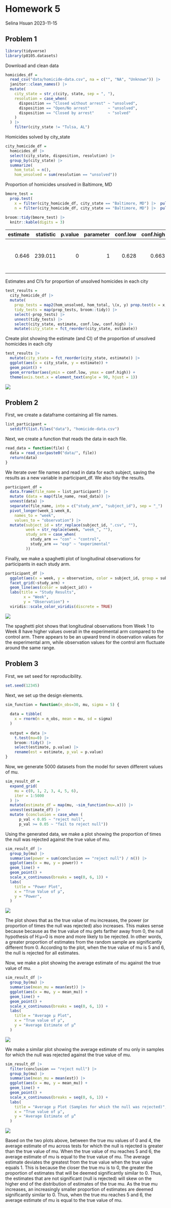 Homework 5
================
Selina Hsuan
2023-11-15

## Problem 1

``` r
library(tidyverse)
library(p8105.datasets)
```

Download and clean data

``` r
homicides_df = 
  read_csv("data/homicide-data.csv", na = c("", "NA", "Unknown")) |> 
  janitor::clean_names() |> 
  mutate(
    city_state = str_c(city, state, sep = ", "),
    resolution = case_when(
      disposition == "Closed without arrest" ~ "unsolved",
      disposition == "Open/No arrest"        ~ "unsolved",
      disposition == "Closed by arrest"      ~ "solved"
    )
  ) |> 
    filter(city_state != "Tulsa, AL") 
```

Homicides solved by city_state

``` r
city_homicide_df = 
  homicides_df |> 
  select(city_state, disposition, resolution) |> 
  group_by(city_state) |> 
  summarize(
    hom_total = n(),
    hom_unsolved = sum(resolution == "unsolved"))
```

Proportion of homicides unsolved in Baltimore, MD

``` r
bmore_test = 
  prop.test(
    x = filter(city_homicide_df, city_state == "Baltimore, MD") |>  pull(hom_unsolved),
    n = filter(city_homicide_df, city_state == "Baltimore, MD") |>  pull(hom_total)) 

broom::tidy(bmore_test) |> 
  knitr::kable(digits = 3)
```

| estimate | statistic | p.value | parameter | conf.low | conf.high | method                                               | alternative |
|---------:|----------:|--------:|----------:|---------:|----------:|:-----------------------------------------------------|:------------|
|    0.646 |   239.011 |       0 |         1 |    0.628 |     0.663 | 1-sample proportions test with continuity correction | two.sided   |

Estimates and CI’s for proportion of unsolved homicides in each city

``` r
test_results = 
  city_homicide_df |> 
  mutate(
    prop_tests = map2(hom_unsolved, hom_total, \(x, y) prop.test(x = x, n = y)),
    tidy_tests = map(prop_tests, broom::tidy)) |> 
    select(-prop_tests) |> 
    unnest(tidy_tests) |> 
    select(city_state, estimate, conf.low, conf.high) |> 
    mutate(city_state = fct_reorder(city_state, estimate))
```

Create plot showing the estimate (and CI) of the proportion of unsolved
homicides in each city

``` r
test_results |> 
  mutate(city_state = fct_reorder(city_state, estimate)) |> 
  ggplot(aes(x = city_state, y = estimate)) + 
  geom_point() + 
  geom_errorbar(aes(ymin = conf.low, ymax = conf.high)) + 
  theme(axis.text.x = element_text(angle = 90, hjust = 1))
```

![](p8105_hw5_sh4354_files/figure-gfm/unnamed-chunk-6-1.png)<!-- -->

## Problem 2

First, we create a dataframe containing all file names.

``` r
list_participant = 
  setdiff(list.files("data"), "homicide-data.csv")
```

Next, we create a function that reads the data in each file.

``` r
read_data = function(file) {
  data = read_csv(paste0("data/", file))
  return(data)
}
```

We iterate over file names and read in data for each subject, saving the
results as a new variable in participant_df. We also tidy the results.

``` r
participant_df = 
  data.frame(file_name = list_participant) |> 
  mutate (data = map(file_name, read_data)) |> 
  unnest(data) |> 
  separate(file_name, into = c("study_arm", "subject_id"), sep = "_") |> 
  pivot_longer(week_1:week_8,
    names_to = "week", 
    values_to = "observation") |> 
  mutate(subject_id = str_replace(subject_id, ".csv", ""),
         week = str_replace(week, "week_", ""), 
         study_arm = case_when(
           study_arm == "con" ~ "control",
           study_arm == "exp" ~ "experimental"
         )) 
```

Finally, we make a spaghetti plot of longitudinal observations for
participants in each study arm.

``` r
participant_df |> 
  ggplot(aes(x = week, y = observation, color = subject_id, group = subject_id)) + 
  facet_grid(~study_arm) +
  geom_line(aes(color = subject_id)) +
  labs(title = "Study Results", 
        x = "Week",
        y = "Observation") +
  viridis::scale_color_viridis(discrete = TRUE)
```

![](p8105_hw5_sh4354_files/figure-gfm/unnamed-chunk-10-1.png)<!-- -->

The spaghetti plot shows that longitudinal observations from Week 1 to
Week 8 have higher values overall in the experimental arm compared to
the control arm. There appears to be an upward trend in observation
values for the experimental arm, while observation values for the
control arm fluctuate around the same range.

## Problem 3

First, we set seed for reproducibility.

``` r
set.seed(12345)
```

Next, we set up the design elements.

``` r
sim_function = function(n_obs=30, mu, sigma = 5) {
  
  data = tibble(
    x = rnorm(n = n_obs, mean = mu, sd = sigma)
  )
  
  output = data |> 
    t.test(mu=0) |> 
    broom::tidy() |>
    select(estimate, p.value) |>
    rename(est = estimate, p_val = p.value)
}
```

Now, we generate 5000 datasets from the model for seven different values
of mu.

``` r
sim_result_df =
  expand_grid(
    mu = c(0, 1, 2, 3, 4, 5, 6),
    iter = 1:5000
  ) |> 
  mutate(estimate_df = map(mu, ~sim_function(mu=.x))) |> 
  unnest(estimate_df) |> 
  mutate (conclusion = case_when (
      p_val < 0.05 ~ "reject null",
      p_val >= 0.05 ~ "fail to reject null"))
```

Using the generated data, we make a plot showing the proportion of times
the null was rejected against the true value of mu.

``` r
sim_result_df |> 
  group_by(mu) |> 
  summarise(power = sum(conclusion == "reject null") / n()) |> 
  ggplot(aes(x = mu, y = power)) +
  geom_line() +
  geom_point() + 
  scale_x_continuous(breaks = seq(0, 6, 1)) +
  labs(
    title = "Power Plot",
    x = "True Value of μ",
    y = "Power", 
  ) 
```

![](p8105_hw5_sh4354_files/figure-gfm/unnamed-chunk-14-1.png)<!-- -->

The plot shows that as the true value of mu increases, the power (or
proportion of times the null was rejected) also increases. This makes
sense because because as the true value of mu gets farther away from 0,
the null hypothesis of H:μ=0 is more and more likely to be rejected. In
other words, a greater proportion of estimates from the random sample
are significantly different from 0. According to the plot, when the true
value of mu is 5 and 6, the null is rejected for all estimates.

Now, we make a plot showing the average estimate of mu against the true
value of mu.

``` r
sim_result_df |> 
  group_by(mu) |> 
  summarise(mean_mu = mean(est)) |>
  ggplot(aes(x = mu, y = mean_mu)) +
  geom_line() +
  geom_point() +
  scale_x_continuous(breaks = seq(0, 6, 1)) +
  labs(
    title = "Average μ Plot",
    x = "True value of μ",
    y = "Average Estimate of μ̂"
  ) 
```

![](p8105_hw5_sh4354_files/figure-gfm/unnamed-chunk-15-1.png)<!-- -->

We make a similar plot showing the average estimate of mu only in
samples for which the null was rejected against the true value of mu.

``` r
sim_result_df |> 
  filter(conclusion == "reject null") |> 
  group_by(mu) |> 
  summarise(mean_mu = mean(est)) |> 
  ggplot(aes(x = mu, y = mean_mu)) +
  geom_line() +
  geom_point() +
  scale_x_continuous(breaks = seq(0, 6, 1)) +
  labs(
    title = "Average μ Plot (Samples for which the null was rejected)",
    x = "True value of μ",
    y = "Average Estimate of μ̂"
  ) 
```

![](p8105_hw5_sh4354_files/figure-gfm/unnamed-chunk-16-1.png)<!-- -->

Based on the two plots above, between the true mu values of 0 and 4, the
average estimate of mu across tests for which the null is rejected is
greater than the true value of mu. When the true value of mu reaches 5
and 6, the average estimate of mu is equal to the true value of mu. The
average estimate deviates the greatest from the true value when the true
value equals 1. This is because the closer the true mu is to 0, the
greater the proportion of estimates that will be deemed significantly
similar to 0. Thus, the estimates that are not significant (null is
rejected) will skew on the higher end of the distribution of estimates
of the true mu. As the true mu increases, an increasingly smaller
proportion of estimates are deemed significantly similar to 0. Thus,
when the true mu reaches 5 and 6, the average estimate of mu is equal to
the true value of mu.
